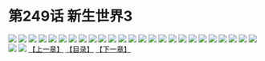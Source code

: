 # 第249话 新生世界3
![](https://s1.baozimh.com/scomic/sanyanxiaotianlu-samanhua/0/248-ymof/1.jpg)
![](https://s1.baozimh.com/scomic/sanyanxiaotianlu-samanhua/0/248-ymof/2.jpg)
![](https://s1.baozimh.com/scomic/sanyanxiaotianlu-samanhua/0/248-ymof/3.jpg)
![](https://s1.baozimh.com/scomic/sanyanxiaotianlu-samanhua/0/248-ymof/4.jpg)
![](https://s1.baozimh.com/scomic/sanyanxiaotianlu-samanhua/0/248-ymof/5.jpg)
![](https://s1.baozimh.com/scomic/sanyanxiaotianlu-samanhua/0/248-ymof/6.jpg)
![](https://s1.baozimh.com/scomic/sanyanxiaotianlu-samanhua/0/248-ymof/7.jpg)
![](https://s1.baozimh.com/scomic/sanyanxiaotianlu-samanhua/0/248-ymof/8.jpg)
![](https://s1.baozimh.com/scomic/sanyanxiaotianlu-samanhua/0/248-ymof/9.jpg)
![](https://s1.baozimh.com/scomic/sanyanxiaotianlu-samanhua/0/248-ymof/10.jpg)
![](https://s1.baozimh.com/scomic/sanyanxiaotianlu-samanhua/0/248-ymof/11.jpg)
![](https://s1.baozimh.com/scomic/sanyanxiaotianlu-samanhua/0/248-ymof/12.jpg)
![](https://s1.baozimh.com/scomic/sanyanxiaotianlu-samanhua/0/248-ymof/13.jpg)
![](https://s1.baozimh.com/scomic/sanyanxiaotianlu-samanhua/0/248-ymof/14.jpg)
![](https://s1.baozimh.com/scomic/sanyanxiaotianlu-samanhua/0/248-ymof/15.jpg)
![](https://s1.baozimh.com/scomic/sanyanxiaotianlu-samanhua/0/248-ymof/16.jpg)
![](https://s1.baozimh.com/scomic/sanyanxiaotianlu-samanhua/0/248-ymof/17.jpg)
![](https://s1.baozimh.com/scomic/sanyanxiaotianlu-samanhua/0/248-ymof/18.jpg)
![](https://s1.baozimh.com/scomic/sanyanxiaotianlu-samanhua/0/248-ymof/19.jpg)
![](https://s1.baozimh.com/scomic/sanyanxiaotianlu-samanhua/0/248-ymof/20.jpg)
![](https://s1.baozimh.com/scomic/sanyanxiaotianlu-samanhua/0/248-ymof/21.jpg)
![](https://s1.baozimh.com/scomic/sanyanxiaotianlu-samanhua/0/248-ymof/22.jpg)
![](https://s1.baozimh.com/scomic/sanyanxiaotianlu-samanhua/0/248-ymof/23.jpg)
![](https://s1.baozimh.com/scomic/sanyanxiaotianlu-samanhua/0/248-ymof/24.jpg)
![](https://s1.baozimh.com/scomic/sanyanxiaotianlu-samanhua/0/248-ymof/25.jpg)
![](https://s1.baozimh.com/scomic/sanyanxiaotianlu-samanhua/0/248-ymof/26.jpg)
![](https://s1.baozimh.com/scomic/sanyanxiaotianlu-samanhua/0/248-ymof/27.jpg)
[【上一章】](./248.md)
[【目录】](./README.md)
[【下一章】](./250.md)
